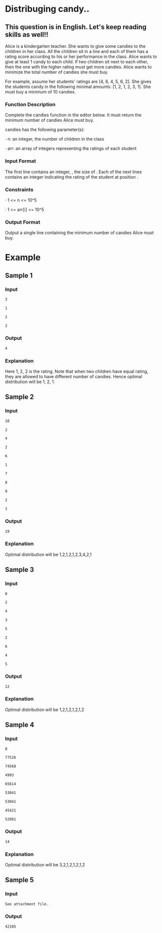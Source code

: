 # Distribuging candy..

## This question is in English. Let's keep reading skills as well!!


Alice is a kindergarten teacher. She wants to give some candies to the children in her class.  All the children sit in a line and each of them has a rating score according to his or her performance in the class.  Alice wants to give at least 1 candy to each child. If two children sit next to each other, then the one with the higher rating must get more candies. Alice wants to minimize the total number of candies she must buy.

For example, assume her students' ratings are [4, 6, 4, 5, 6, 2]. She gives the students candy in the following minimal amounts: [1, 2, 1, 2, 3, 1]. She must buy a minimum of 10 candies.

 

### Function Description

Complete the candies function in the editor below. It must return the minimum number of candies Alice must buy.

candies has the following parameter(s):

·    n: an integer, the number of children in the class

·    arr: an array of integers representing the ratings of each student

 

### Input Format

The first line contains an integer, , the size of . 
Each of the next  lines contains an integer  indicating the rating of the student at position .

 

### Constraints

·    1 <= n <= 10^5

·    1 <= arr[i] <= 10^5


### Output Format

Output a single line containing the minimum number of candies Alice must buy.

 

# Example

## Sample 1 

### Input
``` sh
3

1

2

2
```

### Output
``` sh
4
```

### Explanation

Here 1, 2, 2 is the rating. Note that when two children have equal rating, they are allowed to have different number of candies. Hence optimal distribution will be 1, 2, 1.


 


## Sample 2

### Input
``` sh
10

2

4

2

6

1

7

8

9

2

1
```
### Output
``` sh
19
```
### Explanation

Optimal distribution will be 1,2,1,2,1,2,3,4,2,1




 
## Sample 3

### Input
``` sh
8

2

4

3

5

2

6

4

5
```

### Output
``` sh
12
```

### Explanation

Optimal distribution will be 1,2,1,2,1,2,1,2

 
 
## Sample 4

### Input
``` sh
8

77526

74568

4993

65614

53041

53041

45421

52081
```

### Output
``` sh
14
```

### Explanation 

Optimal distribution will be 3,2,1,2,1,2,1,2

 

 
## Sample 5

### Input
``` sh
See attachment file.
```
### Output
``` sh
42105
```

 